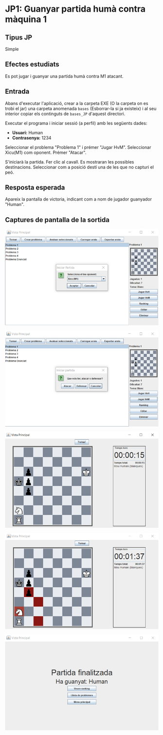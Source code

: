 # JP1: Guanyar partida humà contra màquina 1

## Tipus JP

Simple

## Efectes estudiats

Es pot jugar i guanyar una partida humà contra M1 atacant.

## Entrada

Abans d'executar l'aplicació, crear a la carpeta EXE (O la carpeta on es trobi el jar) una carpeta anomenada `bases` (Esborrar-la si ja existeix) i al seu interior copiar els continguts de `bases_JP` d'aquest directori.

Executar el programa i iniciar sessió (a perfil) amb les següents dades:

- **Usuari:** Human
- **Contrasenya:** 1234

Seleccionar el problema "Problema 1" i prémer "Jugar HvM". Seleccionar Xicu(M1) com oponent. Prémer "Atacar".

S'iniciarà la partida. Fer clic al cavall. Es mostraran les possibles destinacions. Seleccionar com a posició destí una de les que no capturi el peó.

## Resposta esperada

Apareix la pantalla de victoria, indicant com a nom de jugador guanyador "Human".

## Captures de pantalla de la sortida

![Selecció de l'oponent](../imatges_JP/hvm_oponent_1.png)

![Selecció d'atacant](../imatges_JP/hvm_atacant_1.png)

![Estat inicial del tauler](../imatges_JP/hvm_partida_ini_1.png)

![Possibles moviments de la reina](../imatges_JP/hvm_partida_1_1.png)

![Pantalla de victòria](../imatges_JP/fi_victoria_hvm.png)
